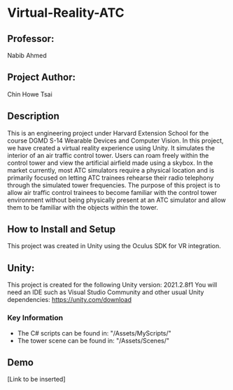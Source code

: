 # Virtual-Reality-ATC

## Professor:
Nabib Ahmed

## Project Author:
Chin Howe Tsai

## Description
This is an engineering project under Harvard Extension School for the course DGMD S-14 Wearable Devices and Computer Vision. In this project, we have created a virtual reality experience using Unity. It simulates the interior of an air traffic control tower. Users can roam freely within the control tower and view the artificial airfield made using a skybox. In the market currently, most ATC simulators require a physical location and is primarily focused on letting ATC trainees rehearse their radio telephony through the simulated tower frequencies. The purpose of this project is to allow air traffic control trainees to become familiar with the control tower environment without being physically present at an ATC simulator and allow them to be familiar with the objects within the tower.

## How to Install and Setup
This project was created in Unity using the Oculus SDK for VR integration.

## Unity:
This project is created for the following Unity version: 2021.2.8f1
You will need an IDE such as Visual Studio Community and other usual Unity dependencies: https://unity.com/download

### Key Information
- The C# scripts can be found in: "/Assets/MyScripts/"
- The tower scene can be found in: "/Assets/Scenes/"

## Demo
[Link to be inserted]

